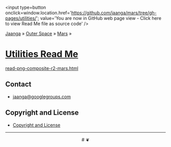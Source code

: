 <span style=display:none; >[You are now in GitHub source code view - click here to view Read Me file as a web page]( http://jaanga.github.io/mars/utilities/ "View file as a web page." ) </span>
<input type=button onclick=window.location.href='https://github.com/jaanga/mars/tree/gh-pages/utilities/'; value='You are now in GitHub web page view - Click here to view Read Me file as source code'  />


[Jaanga]( http://jaanga.github.io/ ) &raquo; [Outer Space]( http://jaanga.github.io/outer-space/ ) &raquo; [Mars]( http://jaanga.github.io/mars/ ) &raquo;

[Utilities Read Me]( index.html )
===


[read-png-composite-r2-mars.html]( read-png-composite-r2-mars.html )

## Contact

* jaanga@googlegroups.com

## Copyright and License

* [Copyright and License]( http://jaanga.github.io/#http://jaanga.github.io/jaanga-copyright-and-mit-license.md ) 

***

<center title="dingbat" >
# <a href=javascript:window.scrollTo(0,0); style=text-decoration:none; >❦</a>
</center>

